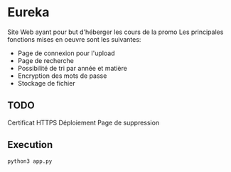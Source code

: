 # Eureka  

Site Web ayant pour but d'héberger les cours de la promo
Les principales fonctions mises en oeuvre sont les suivantes:
- Page de connexion pour l'upload 
- Page de recherche
- Possibilité de tri par année et matière
- Encryption des mots de passe
- Stockage de fichier

## TODO

Certificat HTTPS
Déploiement
Page de suppression

## Execution

`python3 app.py`

